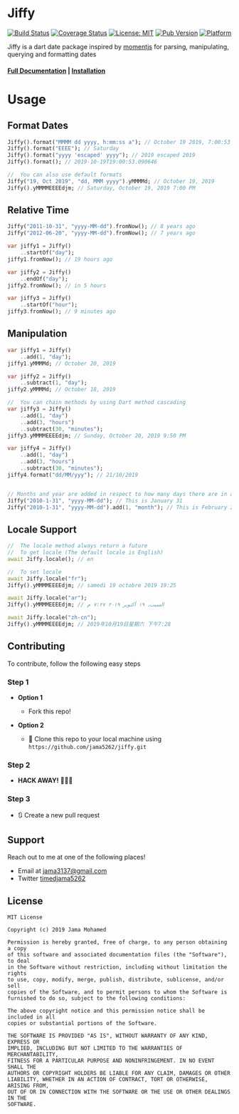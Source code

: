 # Jiffy

[![Build Status](https://travis-ci.org/jama5262/jiffy.svg?branch=develop)](https://travis-ci.org/jama5262/jiffy)
[![Coverage Status](https://coveralls.io/repos/github/jama5262/jiffy/badge.svg?branch=develop)](https://coveralls.io/github/jama5262/jiffy?branch=develop)
[![License: MIT](https://img.shields.io/badge/License-MIT-yellow.svg)](https://opensource.org/licenses/MIT)
[![Pub Version](https://img.shields.io/badge/pub-v1.0.0-blue)]()
[![Platform](https://img.shields.io/badge/platform-flutter%7Cweb%7Cdart%20vm-orange)](https://github.com/jama5262/jiffy)

Jiffy is a dart date package inspired by [momentjs](https://momentjs.com/) for parsing, manipulating, querying and formatting dates

#### [Full Documentation](https://github.com/jama5262/jiffy/tree/master/docs) | [Installation]()

# Usage

## Format Dates
```dart
Jiffy().format("MMMM dd yyyy, h:mm:ss a"); // October 19 2019, 7:00:53 PM
Jiffy().format("EEEE"); // Saturday
Jiffy().format("yyyy 'escaped' yyyy"); // 2019 escaped 2019
Jiffy().format(); // 2019-10-19T19:00:53.090646

//  You can also use default formats
Jiffy("19, Oct 2019", "dd, MMM yyyy").yMMMMd; // October 19, 2019
Jiffy().yMMMMEEEEdjm; // Saturday, October 19, 2019 7:00 PM
```

## Relative Time
```dart
Jiffy("2011-10-31", "yyyy-MM-dd").fromNow(); // 8 years ago
Jiffy("2012-06-20", "yyyy-MM-dd").fromNow(); // 7 years ago

var jiffy1 = Jiffy()
    ..startOf("day");
jiffy1.fromNow(); // 19 hours ago

var jiffy2 = Jiffy()
    ..endOf("day");
jiffy2.fromNow(); // in 5 hours

var jiffy3 = Jiffy()
    ..startOf("hour");
jiffy3.fromNow(); // 9 minutes ago
```

## Manipulation

```dart
var jiffy1 = Jiffy()
    ..add(1, "day");
jiffy1.yMMMMd; // October 20, 2019

var jiffy2 = Jiffy()
    ..subtract(1, "day");
jiffy2.yMMMMd; // October 18, 2019

//  You can chain methods by using Dart method cascading
var jiffy3 = Jiffy()
    ..add(1, "day")
    ..add(3, "hours")
    ..subtract(30, "minutes");
jiffy3.yMMMMEEEEdjm; // Sunday, October 20, 2019 9:50 PM

var jiffy4 = Jiffy()
    ..add(1, "day")
    ..add(3, "hours")
    ..subtract(30, "minutes");
jiffy4.format("dd/MM/yyy"); // 21/10/2019


// Months and year are added in respect to how many days there are in a months and if is a year is a leap year
Jiffy("2010-1-31", "yyyy-MM-dd"); // This is January 31
Jiffy("2010-1-31", "yyyy-MM-dd").add(1, "month"); // This is February 28
```

## Locale Support
```dart
//  The locale method always return a future
//  To get locale (The default locale is English)
await Jiffy.locale(); // en

//  To set locale
await Jiffy.locale("fr");
Jiffy().yMMMMEEEEdjm; // samedi 19 octobre 2019 19:25

await Jiffy.locale("ar");
Jiffy().yMMMMEEEEdjm; // السبت، ١٩ أكتوبر ٢٠١٩ ٧:٢٧ م

await Jiffy.locale("zh-cn");
Jiffy().yMMMMEEEEdjm; // 2019年10月19日星期六 下午7:28
```

## Contributing

To contribute, follow the following easy steps

### Step 1

- **Option 1**
    - Fork this repo!

- **Option 2**
    - 👯 Clone this repo to your local machine using `https://github.com/jama5262/jiffy.git`

### Step 2

- **HACK AWAY!** 🔨🔨🔨

### Step 3

- 🔃 Create a new pull request

## Support

Reach out to me at one of the following places!

- Email at jama3137@gmail.com
- Twitter [timedjama5262](https://twitter.com/timedjama5262)

## License

```
MIT License

Copyright (c) 2019 Jama Mohamed

Permission is hereby granted, free of charge, to any person obtaining a copy
of this software and associated documentation files (the "Software"), to deal
in the Software without restriction, including without limitation the rights
to use, copy, modify, merge, publish, distribute, sublicense, and/or sell
copies of the Software, and to permit persons to whom the Software is
furnished to do so, subject to the following conditions:

The above copyright notice and this permission notice shall be included in all
copies or substantial portions of the Software.

THE SOFTWARE IS PROVIDED "AS IS", WITHOUT WARRANTY OF ANY KIND, EXPRESS OR
IMPLIED, INCLUDING BUT NOT LIMITED TO THE WARRANTIES OF MERCHANTABILITY,
FITNESS FOR A PARTICULAR PURPOSE AND NONINFRINGEMENT. IN NO EVENT SHALL THE
AUTHORS OR COPYRIGHT HOLDERS BE LIABLE FOR ANY CLAIM, DAMAGES OR OTHER
LIABILITY, WHETHER IN AN ACTION OF CONTRACT, TORT OR OTHERWISE, ARISING FROM,
OUT OF OR IN CONNECTION WITH THE SOFTWARE OR THE USE OR OTHER DEALINGS IN THE
SOFTWARE.
```
